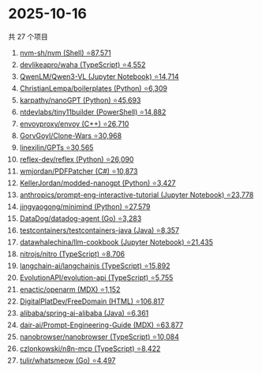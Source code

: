 # 2025-10-16

共 27 个项目

<!-- BEGIN GITHUB -->
<!-- 最后更新时间 2025-10-16 22:09:44 +0800 -->
1. [nvm-sh/nvm (Shell) ⭐87,571](https://github.com/nvm-sh/nvm)
1. [devlikeapro/waha (TypeScript) ⭐4,552](https://github.com/devlikeapro/waha)
1. [QwenLM/Qwen3-VL (Jupyter Notebook) ⭐14,714](https://github.com/QwenLM/Qwen3-VL)
1. [ChristianLempa/boilerplates (Python) ⭐6,309](https://github.com/ChristianLempa/boilerplates)
1. [karpathy/nanoGPT (Python) ⭐45,693](https://github.com/karpathy/nanoGPT)
1. [ntdevlabs/tiny11builder (PowerShell) ⭐14,882](https://github.com/ntdevlabs/tiny11builder)
1. [envoyproxy/envoy (C++) ⭐26,710](https://github.com/envoyproxy/envoy)
1. [GorvGoyl/Clone-Wars ⭐30,968](https://github.com/GorvGoyl/Clone-Wars)
1. [linexjlin/GPTs ⭐30,565](https://github.com/linexjlin/GPTs)
1. [reflex-dev/reflex (Python) ⭐26,090](https://github.com/reflex-dev/reflex)
1. [wmjordan/PDFPatcher (C#) ⭐10,873](https://github.com/wmjordan/PDFPatcher)
1. [KellerJordan/modded-nanogpt (Python) ⭐3,427](https://github.com/KellerJordan/modded-nanogpt)
1. [anthropics/prompt-eng-interactive-tutorial (Jupyter Notebook) ⭐23,778](https://github.com/anthropics/prompt-eng-interactive-tutorial)
1. [jingyaogong/minimind (Python) ⭐27,579](https://github.com/jingyaogong/minimind)
1. [DataDog/datadog-agent (Go) ⭐3,283](https://github.com/DataDog/datadog-agent)
1. [testcontainers/testcontainers-java (Java) ⭐8,357](https://github.com/testcontainers/testcontainers-java)
1. [datawhalechina/llm-cookbook (Jupyter Notebook) ⭐21,435](https://github.com/datawhalechina/llm-cookbook)
1. [nitrojs/nitro (TypeScript) ⭐8,706](https://github.com/nitrojs/nitro)
1. [langchain-ai/langchainjs (TypeScript) ⭐15,892](https://github.com/langchain-ai/langchainjs)
1. [EvolutionAPI/evolution-api (TypeScript) ⭐5,755](https://github.com/EvolutionAPI/evolution-api)
1. [enactic/openarm (MDX) ⭐1,152](https://github.com/enactic/openarm)
1. [DigitalPlatDev/FreeDomain (HTML) ⭐106,817](https://github.com/DigitalPlatDev/FreeDomain)
1. [alibaba/spring-ai-alibaba (Java) ⭐6,361](https://github.com/alibaba/spring-ai-alibaba)
1. [dair-ai/Prompt-Engineering-Guide (MDX) ⭐63,877](https://github.com/dair-ai/Prompt-Engineering-Guide)
1. [nanobrowser/nanobrowser (TypeScript) ⭐10,084](https://github.com/nanobrowser/nanobrowser)
1. [czlonkowski/n8n-mcp (TypeScript) ⭐8,422](https://github.com/czlonkowski/n8n-mcp)
1. [tulir/whatsmeow (Go) ⭐4,497](https://github.com/tulir/whatsmeow)
<!-- END GITHUB -->